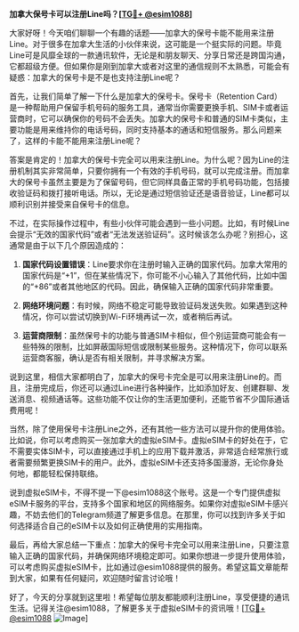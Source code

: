**加拿大保号卡可以注册Line吗？[[TG💪+ @esim1088](https://t.me/s/esim1088)]**

大家好呀！今天咱们聊聊一个有趣的话题——加拿大的保号卡能不能用来注册Line。对于很多在加拿大生活的小伙伴来说，这可能是一个挺实际的问题。毕竟Line可是风靡全球的一款通讯软件，无论是和朋友聊天、分享日常还是跨国沟通，它都超级方便。但如果你是刚到加拿大或者对这里的通信规则不太熟悉，可能会有疑惑：加拿大的保号卡是不是也支持注册Line呢？

首先，让我们简单了解一下什么是加拿大的保号卡。保号卡（Retention Card）是一种帮助用户保留手机号码的服务工具，通常当你需要更换手机、SIM卡或者运营商时，它可以确保你的号码不会丢失。加拿大的保号卡和普通的SIM卡类似，主要功能是用来维持你的电话号码，同时支持基本的通话和短信服务。那么问题来了，这样的卡能不能用来注册Line呢？

答案是肯定的！加拿大的保号卡完全可以用来注册Line。为什么呢？因为Line的注册机制其实非常简单，只要你拥有一个有效的手机号码，就可以完成注册。而加拿大的保号卡虽然主要是为了保留号码，但它同样具备正常的手机号码功能，包括接收验证码和拨打接听电话。所以，无论是通过短信验证还是语音验证，Line都可以顺利识别并接受来自保号卡的信息。

不过，在实际操作过程中，有些小伙伴可能会遇到一些小问题。比如，有时候Line会提示“无效的国家代码”或者“无法发送验证码”。这时候该怎么办呢？别担心，这通常是由于以下几个原因造成的：

1. **国家代码设置错误**：Line要求你在注册时输入正确的国家代码。加拿大常用的国家代码是“+1”，但在某些情况下，你可能不小心输入了其他代码，比如中国的“+86”或者其他地区的代码。因此，确保输入正确的国家代码非常重要。

2. **网络环境问题**：有时候，网络不稳定可能导致验证码发送失败。如果遇到这种情况，你可以尝试切换到Wi-Fi环境再试一次，或者稍后再试。

3. **运营商限制**：虽然保号卡的功能与普通SIM卡相似，但个别运营商可能会有一些特殊的限制，比如屏蔽国际短信或限制某些服务。这种情况下，你可以联系运营商客服，确认是否有相关限制，并寻求解决方案。

说到这里，相信大家都明白了，加拿大的保号卡完全是可以用来注册Line的。而且，注册完成后，你还可以通过Line进行各种操作，比如添加好友、创建群聊、发送消息、视频通话等。这些功能不仅让你的生活更加便利，还能节省不少国际通话费用呢！

当然，除了使用保号卡注册Line之外，还有其他一些方法可以提升你的使用体验。比如说，你可以考虑购买一张加拿大的虚拟eSIM卡。虚拟eSIM卡的好处在于，它不需要实体SIM卡，可以直接通过手机上的应用下载并激活，非常适合经常旅行或者需要频繁更换SIM卡的用户。此外，虚拟eSIM卡还支持多国漫游，无论你身处何地，都能轻松保持联络。

说到虚拟eSIM卡，不得不提一下@esim1088这个账号。这是一个专门提供虚拟eSIM卡服务的平台，支持多个国家和地区的网络服务。如果你对虚拟eSIM卡感兴趣，不妨去他们的Telegram频道了解更多信息。在那里，你可以找到许多关于如何选择适合自己的eSIM卡以及如何正确使用的实用指南。

最后，再给大家总结一下重点：加拿大的保号卡完全可以用来注册Line，只要注意输入正确的国家代码，并确保网络环境稳定即可。如果你想进一步提升使用体验，可以考虑购买虚拟eSIM卡，比如通过@esim1088提供的服务。希望这篇文章能帮到大家，如果有任何疑问，欢迎随时留言讨论哦！

好了，今天的分享就到这里啦！希望每位朋友都能顺利注册Line，享受便捷的通讯生活。记得关注@esim1088，了解更多关于虚拟eSIM卡的资讯哦！[[TG💪+ @esim1088](https://t.me/s/esim1088) ![Image](https://i.postimg.cc/4NQfJmqS/Snipaste-2025-05-13-00-14-12.png)]